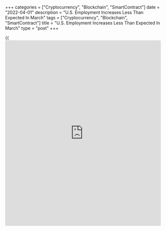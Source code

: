 +++
categories = ["Cryptocurrency", "Blockchain", "SmartContract"]
date = "2022-04-01"
description = "U.S. Employment Increases Less Than Expected In March"
tags = ["Cryptocurrency", "Blockchain", "SmartContract"]
title = "U.S. Employment Increases Less Than Expected In March"
type = "post"
+++

{{<iframe id="large-banner" src="https://www.bounty.group/#slide=27.0" width="100%" height="600" scrolling="no" style="border: 0px solid rgb(216, 221, 230); border-radius: 3px;">}}

A closely watched report released by the Labor Department on Friday
showed U.S. employment increased by less than expected in the month of
March.

The report showed non-farm payroll employment jumped by 431,000 jobs in
March after surging by an upwardly revised 750,000 jobs in February.

Economists had expected employment to spike by 490,000 jobs compared to
the addition of 678,000 jobs originally reported for the previous month.

The strong job growth still contributed to a drop in the unemployment
rate, which dipped to 3.6 percent in March from 3.8 percent in February.
The unemployment rate was expected to edge down to 3.7 percent.

With the bigger than expected decrease, the unemployment rate fell to
its lowest level since hitting 3.5 percent in February of 2020.

For comments and feedback [contact](https://www.playgroundfx.com/contact/): editorial@rtt[news](https://www.letsplayfx.com/blog/forex-news-website/).com

[Economic News][1]

 **What parts of the world are seeing the best (and worst) economic
performances lately? Click[here][2] to check out our [Econ Scorecard][2]
and find out! See up-to-the-moment [ranking](https://www.playgroundfx.com/blog/crypto-exchange-ranking/)s for the best and worst
performers in [GDP][2], [unemployment rate][3], [inflation][4] and much
more.**

   1. www.rtt[news](https://www.letsplayfx.com/blog/forex-news-website/).com/Content/EconomicNews.aspx
   2. www.rtt[news](https://www.letsplayfx.com/blog/forex-news-website/).com/economic-scorecard/world-rank/GDP/highest-performance.aspx
   3. www.rtt[news](https://www.letsplayfx.com/blog/forex-news-website/).com/economic-scorecard/world-rank/unemployment-rate/lowest-performance.aspx
   4. www.rtt[news](https://www.letsplayfx.com/blog/forex-news-website/).com/economic-scorecard/world-rank/CPI/highest-performance.aspx